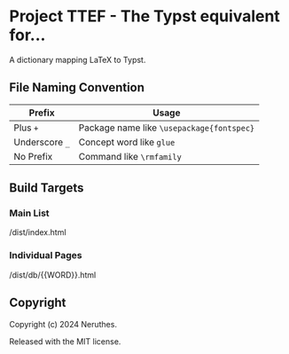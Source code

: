 # Project TTEF - The Typst equivalent for...

A dictionary mapping LaTeX to Typst.




## File Naming Convention

| Prefix         | Usage                                     |
| -------------- | ----------------------------------------- |
| Plus `+`       | Package name like `\usepackage{fontspec}` |
| Underscore `_` | Concept word like `glue`                  |
| No Prefix      | Command like `\rmfamily`                  |


## Build Targets

### Main List

/dist/index.html

### Individual Pages

/dist/db/{{WORD}}.html



## Copyright

Copyright (c) 2024 Neruthes.

Released with the MIT license.
